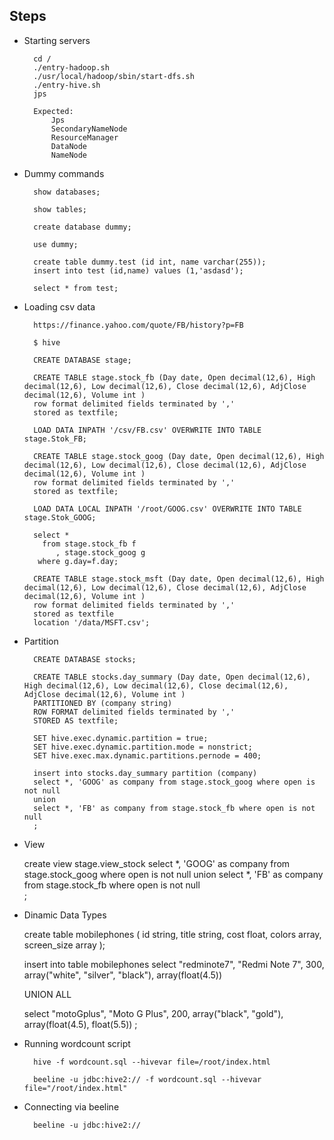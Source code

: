 ## Steps

- Starting servers

        cd /
        ./entry-hadoop.sh
        ./usr/local/hadoop/sbin/start-dfs.sh 
        ./entry-hive.sh
        jps

        Expected:
            Jps
            SecondaryNameNode
            ResourceManager
            DataNode
            NameNode

- Dummy commands

        show databases;

        show tables;

        create database dummy;

        use dummy;

        create table dummy.test (id int, name varchar(255));
        insert into test (id,name) values (1,'asdasd');

        select * from test;

- Loading csv data

        https://finance.yahoo.com/quote/FB/history?p=FB

        $ hive

        CREATE DATABASE stage;

        CREATE TABLE stage.stock_fb (Day date, Open decimal(12,6), High decimal(12,6), Low decimal(12,6), Close decimal(12,6), AdjClose decimal(12,6), Volume int ) 
        row format delimited fields terminated by ',' 
        stored as textfile;

        LOAD DATA INPATH '/csv/FB.csv' OVERWRITE INTO TABLE stage.Stok_FB;

        CREATE TABLE stage.stock_goog (Day date, Open decimal(12,6), High decimal(12,6), Low decimal(12,6), Close decimal(12,6), AdjClose decimal(12,6), Volume int ) 
        row format delimited fields terminated by ',' 
        stored as textfile;

        LOAD DATA LOCAL INPATH '/root/GOOG.csv' OVERWRITE INTO TABLE stage.Stok_GOOG;

        select * 
          from stage.stock_fb f
             , stage.stock_goog g 
         where g.day=f.day;

        CREATE TABLE stage.stock_msft (Day date, Open decimal(12,6), High decimal(12,6), Low decimal(12,6), Close decimal(12,6), AdjClose decimal(12,6), Volume int ) 
        row format delimited fields terminated by ',' 
        stored as textfile
        location '/data/MSFT.csv';

- Partition   

        CREATE DATABASE stocks;

        CREATE TABLE stocks.day_summary (Day date, Open decimal(12,6), High decimal(12,6), Low decimal(12,6), Close decimal(12,6), AdjClose decimal(12,6), Volume int ) 
        PARTITIONED BY (company string)
        ROW FORMAT delimited fields terminated by ',' 
        STORED AS textfile;  

        SET hive.exec.dynamic.partition = true;
        SET hive.exec.dynamic.partition.mode = nonstrict;
        SET hive.exec.max.dynamic.partitions.pernode = 400;
        
        insert into stocks.day_summary partition (company)
        select *, 'GOOG' as company from stage.stock_goog where open is not null
        union
        select *, 'FB' as company from stage.stock_fb where open is not null
        ;   

- View 

    create view stage.view_stock
    select *, 'GOOG' as company 
      from stage.stock_goog 
     where open is not null
    union
    select *, 'FB' as company 
     from stage.stock_fb 
     where open is not null    
    ;

- Dinamic Data Types

    create table mobilephones 
        (
            id string,
            title string,
            cost float,
            colors array<string>,
            screen_size array<float>
    );

    insert into table mobilephones
    select "redminote7", "Redmi Note 7", 300, 
    array("white", "silver", "black"), array(float(4.5))
    
    UNION ALL
    
    select "motoGplus", "Moto G Plus", 200, array("black", "gold"), 
    array(float(4.5), float(5.5))
    ;

- Running wordcount script

        hive -f wordcount.sql --hivevar file=/root/index.html

        beeline -u jdbc:hive2:// -f wordcount.sql --hivevar file="/root/index.html"

- Connecting via beeline

        beeline -u jdbc:hive2://

        